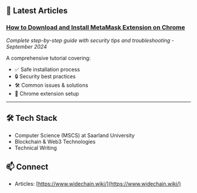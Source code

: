 ## 📝 Latest Articles

### [How to Download and Install MetaMask Extension on Chrome](https://www.widechain.wiki/)
*Complete step-by-step guide with security tips and troubleshooting - September 2024*

A comprehensive tutorial covering:
- ✅ Safe installation process
- 🔒 Security best practices  
- 🛠️ Common issues & solutions
- 📱 Chrome extension setup

---

## 🛠️ Tech Stack
- Computer Science (MSCS) at Saarland University
- Blockchain & Web3 Technologies
- Technical Writing

## 📫 Connect
- Articles: [https://www.widechain.wiki/](https://www.widechain.wiki/)
